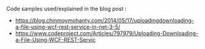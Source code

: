 Code samples used/explained in the blog post :

- https://blog.chinmoymohanty.com/2014/05/17/uploadingdownloading-a-file-using-wcf-rest-service-in-net-3-5/
- https://www.codeproject.com/Articles/797979/Uploading-Downloading-a-File-Using-WCF-REST-Servic
